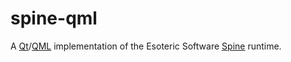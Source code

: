 spine-qml
=========
A [Qt](http://qt-project.org/)/[QML](http://qt-project.org/doc/qt-5/qmlapplications.html) implementation of the Esoteric Software [Spine](http://esotericsoftware.com/) runtime.
